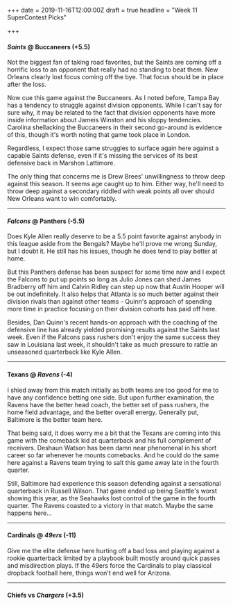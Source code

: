 +++
date = 2019-11-16T12:00:00Z
draft = true
headline = "Week 11 SuperContest Picks"

+++
#### _Saints_ @ Buccaneers (+5.5)

Not the biggest fan of taking road favorites, but the Saints are coming off a horrific loss to an opponent that really had no standing to beat them. New Orleans clearly lost focus coming off the bye. That focus should be in place after the loss.

Now cue this game against the Buccaneers. As I noted before, Tampa Bay has a tendency to struggle against division opponents. While I can't say for sure why, it may be related to the fact that division opponents have more inside information about Jameis Winston and his sloppy tendencies. Carolina shellacking the Buccaneers in their second go-around is evidence of this, though it's worth noting that game took place in London.

Regardless, I expect those same struggles to surface again here against a capable Saints defense, even if it's missing the services of its best defensive back in Marshon Lattimore.

The only thing that concerns me is Drew Brees' unwillingness to throw deep against this season. It seems age caught up to him. Either way, he'll need to throw deep against a secondary riddled with weak points all over should New Orleans want to win comfortably.

***

#### _Falcons_ @ Panthers (-5.5)

Does Kyle Allen really deserve to be a 5.5 point favorite against anybody in this league aside from the Bengals? Maybe he'll prove me wrong Sunday, but I doubt it. He still has his issues, though he does tend to play better at home.

But this Panthers defense has been suspect for some time now and I expect the Falcons to put up points so long as Julio Jones can shed James Bradberry off him and Calvin Ridley can step up now that Austin Hooper will be out indefinitely. It also helps that Atlanta is so much better against their division rivals than against other teams - Quinn's approach of spending more time in practice focusing on their division cohorts has paid off here.

Besides, Dan Quinn's recent hands-on approach with the coaching of the defensive line has already yielded promising results against the Saints last week. Even if the Falcons pass rushers don't enjoy the same success they saw in Louisiana last week, it shouldn't take as much pressure to rattle an unseasoned quarterback like Kyle Allen.

***

#### Texans @ _Ravens_ (-4)

I shied away from this match initially as both teams are too good for me to have any confidence betting one side. But upon further examination, the Ravens have the better head coach, the better set of pass rushers, the home field advantage, and the better overall energy. Generally put, Baltimore is the better team here.

That being said, it does worry me a bit that the Texans are coming into this game with the comeback kid at quarterback and his full complement of receivers. Deshaun Watson has been damn near phenomenal in his short career so far whenever he mounts comebacks. And he could do the same here against a Ravens team trying to salt this game away late in the fourth quarter.

Still, Baltimore had experience this season defending against a sensational quarterback in Russell Wilson. That game ended up being Seattle's worst showing this year, as the Seahawks lost control of the game in the fourth quarter. The Ravens coasted to a victory in that match. Maybe the same happens here...

***

#### Cardinals @ _49ers_ (-11)

Give me the elite defense here hurting off a bad loss and playing against a rookie quarterback limited by a playbook built mostly around quick passes and misdirection plays. If the 49ers force the Cardinals to play classical dropback football here, things won't end well for Arizona.

***

#### Chiefs vs _Chargers_ (+3.5)